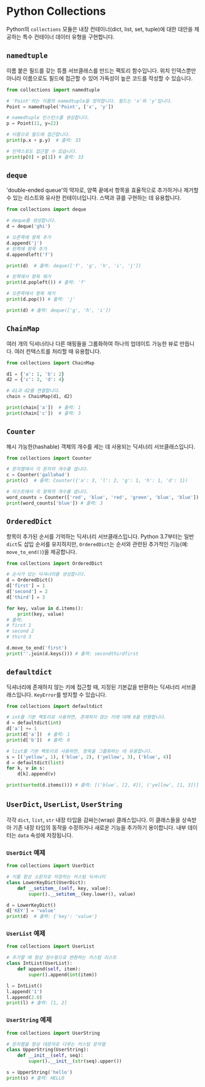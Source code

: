 # Python Collections

Python의 `collections` 모듈은 내장 컨테이너(dict, list, set, tuple)에 대한 대안을 제공하는 특수 컨테이너 데이터 유형을 구현합니다.

## `namedtuple`

이름 붙은 필드를 갖는 튜플 서브클래스를 만드는 팩토리 함수입니다. 위치 인덱스뿐만 아니라 이름으로도 필드에 접근할 수 있어 가독성이 높은 코드를 작성할 수 있습니다.

```python
from collections import namedtuple

# 'Point'라는 이름의 namedtuple을 정의합니다. 필드는 'x'와 'y'입니다.
Point = namedtuple('Point', ['x', 'y'])

# namedtuple 인스턴스를 생성합니다.
p = Point(11, y=22)

# 이름으로 필드에 접근합니다.
print(p.x + p.y)  # 출력: 33

# 인덱스로도 접근할 수 있습니다.
print(p[0] + p[1]) # 출력: 33
```

## `deque`

'double-ended queue'의 약자로, 양쪽 끝에서 항목을 효율적으로 추가하거나 제거할 수 있는 리스트와 유사한 컨테이너입니다. 스택과 큐를 구현하는 데 유용합니다.

```python
from collections import deque

# deque를 생성합니다.
d = deque('ghi')

# 오른쪽에 항목 추가
d.append('j')
# 왼쪽에 항목 추가
d.appendleft('f')

print(d)  # 출력: deque(['f', 'g', 'h', 'i', 'j'])

# 왼쪽에서 항목 제거
print(d.popleft()) # 출력: 'f'

# 오른쪽에서 항목 제거
print(d.pop()) # 출력: 'j'

print(d) # 출력: deque(['g', 'h', 'i'])
```

## `ChainMap`

여러 개의 딕셔너리나 다른 매핑들을 그룹화하여 하나의 업데이트 가능한 뷰로 만듭니다. 여러 컨텍스트를 처리할 때 유용합니다.

```python
from collections import ChainMap

d1 = {'a': 1, 'b': 2}
d2 = {'c': 3, 'd': 4}

# d1과 d2를 연결합니다.
chain = ChainMap(d1, d2)

print(chain['a'])  # 출력: 1
print(chain['c'])  # 출력: 3
```

## `Counter`

해시 가능한(hashable) 객체의 개수를 세는 데 사용되는 딕셔너리 서브클래스입니다.

```python
from collections import Counter

# 문자열에서 각 문자의 개수를 셉니다.
c = Counter('gallahad')
print(c)  # 출력: Counter({'a': 3, 'l': 2, 'g': 1, 'h': 1, 'd': 1})

# 리스트에서 각 항목의 개수를 셉니다.
word_counts = Counter(['red', 'blue', 'red', 'green', 'blue', 'blue'])
print(word_counts['blue']) # 출력: 3
```

## `OrderedDict`

항목이 추가된 순서를 기억하는 딕셔너리 서브클래스입니다. Python 3.7부터는 일반 `dict`도 삽입 순서를 유지하지만, `OrderedDict`는 순서와 관련된 추가적인 기능(예: `move_to_end()`)을 제공합니다.

```python
from collections import OrderedDict

# 순서가 있는 딕셔너리를 생성합니다.
d = OrderedDict()
d['first'] = 1
d['second'] = 2
d['third'] = 3

for key, value in d.items():
    print(key, value)
# 출력:
# first 1
# second 2
# third 3

d.move_to_end('first')
print(''.join(d.keys())) # 출력: secondthirdfirst
```

## `defaultdict`

딕셔너리에 존재하지 않는 키에 접근할 때, 지정된 기본값을 반환하는 딕셔너리 서브클래스입니다. `KeyError`를 방지할 수 있습니다.

```python
from collections import defaultdict

# int를 기본 팩토리로 사용하면, 존재하지 않는 키에 대해 0을 반환합니다.
d = defaultdict(int)
d['a'] += 1
print(d['a'])  # 출력: 1
print(d['b'])  # 출력: 0

# list를 기본 팩토리로 사용하면, 항목을 그룹화하는 데 유용합니다.
s = [('yellow', 1), ('blue', 2), ('yellow', 3), ('blue', 4)]
d = defaultdict(list)
for k, v in s:
    d[k].append(v)

print(sorted(d.items())) # 출력: [('blue', [2, 4]), ('yellow', [1, 3])]
```

## `UserDict`, `UserList`, `UserString`

각각 `dict`, `list`, `str` 내장 타입을 감싸는(wrap) 클래스입니다. 이 클래스들을 상속받아 기존 내장 타입의 동작을 수정하거나 새로운 기능을 추가하기 용이합니다. 내부 데이터는 `data` 속성에 저장됩니다.

### `UserDict` 예제
```python
from collections import UserDict

# 키를 항상 소문자로 저장하는 커스텀 딕셔너리
class LowerKeyDict(UserDict):
    def __setitem__(self, key, value):
        super().__setitem__(key.lower(), value)

d = LowerKeyDict()
d['KEY'] = 'value'
print(d)  # 출력: {'key': 'value'}
```

### `UserList` 예제
```python
from collections import UserList

# 추가할 때 항상 정수형으로 변환하는 커스텀 리스트
class IntList(UserList):
    def append(self, item):
        super().append(int(item))

l = IntList()
l.append('1')
l.append(2.0)
print(l) # 출력: [1, 2]
```

### `UserString` 예제
```python
from collections import UserString

# 문자열을 항상 대문자로 다루는 커스텀 문자열
class UpperString(UserString):
    def __init__(self, seq):
        super().__init__(str(seq).upper())

s = UpperString('hello')
print(s) # 출력: HELLO
```

